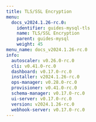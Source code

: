 ```yaml
---
title: TLS/SSL Encryption
menu:
  docs_v2024.1.26-rc.0:
    identifier: guides-mysql-tls
    name: TLS/SSL Encryption
    parent: guides-mysql
    weight: 45
menu_name: docs_v2024.1.26-rc.0
info:
  autoscaler: v0.26.0-rc.0
  cli: v0.41.0-rc.0
  dashboard: v0.17.0-rc.0
  installer: v2024.1.26-rc.0
  ops-manager: v0.28.0-rc.0
  provisioner: v0.41.0-rc.0
  schema-manager: v0.17.0-rc.0
  ui-server: v0.17.0-rc.0
  version: v2024.1.26-rc.0
  webhook-server: v0.17.0-rc.0
---
```


